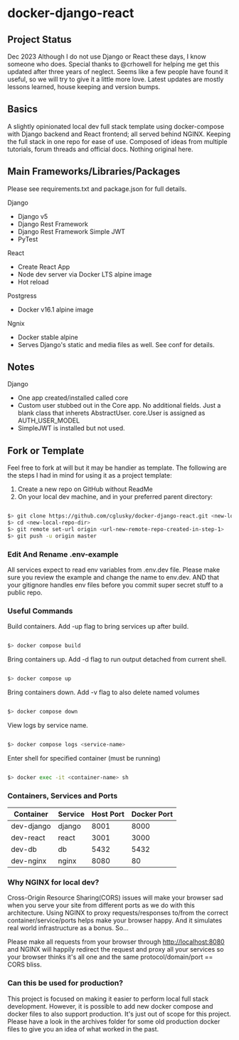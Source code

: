 # docker-django-react

## Project Status

Dec 2023
Although I do not use Django or React these days, I know someone who does.  Special thanks to @crhowell for helping me get this updated after three years of neglect.  Seems like a few people have found it useful, so we will try to give it a little more love.  Latest updates are mostly lessons learned, house keeping and version bumps.

## Basics

A slightly opinionated local dev full stack template using docker-compose with Django backend and React frontend; all served behind NGINX. Keeping the full stack in one repo for ease of use. Composed of ideas from multiple tutorials, forum threads and official docs. Nothing original here.

## Main Frameworks/Libraries/Packages

Please see requirements.txt and package.json for full details.

Django

- Django v5
- Django Rest Framework
- Django Rest Framework Simple JWT
- PyTest

React

- Create React App
- Node dev server via Docker LTS alpine image
- Hot reload

Postgress

- Docker v16.1 alpine image

Ngnix

- Docker stable alpine
- Serves Django's static and media files as well.  See conf for details.

## Notes

Django

- One app created/installed called core
- Custom user stubbed out in the Core app. No additional fields. Just a blank class that inherets AbstractUser. core.User is assigned as AUTH_USER_MODEL
- SimpleJWT is installed but not used.

## Fork or Template

Feel free to fork at will but it may be handier as template. The following are the steps I had in mind for using it as a project template:

1. Create a new repo on GitHub without ReadMe
2. On your local dev machine, and in your preferred parent directory:

```sh

$> git clone https://github.com/cglusky/docker-django-react.git <new-local-repo-dir>
$> cd <new-local-repo-dir>
$> git remote set-url origin <url-new-remote-repo-created-in-step-1>
$> git push -u origin master

```

### Edit And Rename .env-example

All services expect to read env variables from .env.dev file. Please make sure you review the example and change the name to env.dev. AND that your gitignore handles env files before you commit super secret stuff to a public repo.

### Useful Commands

Build containers. Add -up flag to bring services up after build.

```sh

$> docker compose build

```

Bring containers up. Add -d flag to run output detached from current shell.

```sh

$> docker compose up

```

Bring containers down. Add -v flag to also delete named volumes

```sh

$> docker compose down

```

View logs by service name.

```sh

$> docker compose logs <service-name>

```

Enter shell for specified container (must be running)

```sh

$> docker exec -it <container-name> sh

```

### Containers, Services and Ports

| Container  | Service | Host Port | Docker Port |
| ---------- | ------- | --------- | ----------- |
| dev-django | django  | 8001      | 8000        |
| dev-react  | react   | 3001      | 3000        |
| dev-db     | db      | 5432      | 5432        |
| dev-nginx  | nginx   | 8080      | 80          |

### Why NGINX for local dev?

Cross-Origin Resource Sharing(CORS) issues will make your browser sad when you serve your site from different ports as we do with this architecture. Using NGINX to proxy requests/responses to/from the correct container/service/ports helps make your browser happy. And it simulates real world infrastructure as a bonus. So...

Please make all requests from your browser through <http://localhost:8080> and NGINX will happily redirect the request and proxy all your services so your browser thinks it's all one and the same protocol/domain/port == CORS bliss.

### Can this be used for production?

This project is focused on making it easier to perform local full stack development.  However, it is possible to add new docker compose and docker files to also support production.  It's just out of scope for this project.  Please have a look in the archives folder for some old production docker files to give you an idea of what worked in the past.
